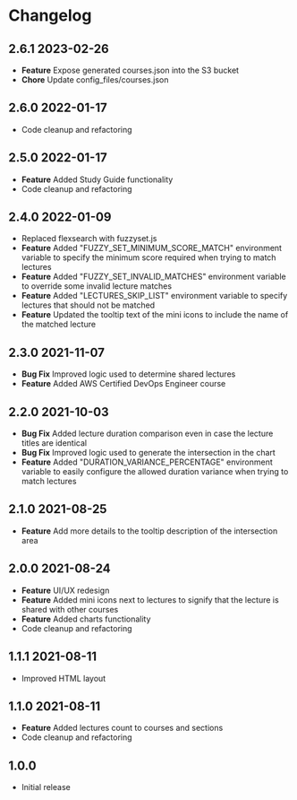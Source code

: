 # Changelog

## 2.6.1 2023-02-26

- **Feature** Expose generated courses.json into the S3 bucket
- **Chore** Update config_files/courses.json

## 2.6.0 2022-01-17

- Code cleanup and refactoring

## 2.5.0 2022-01-17

- **Feature** Added Study Guide functionality
- Code cleanup and refactoring

## 2.4.0 2022-01-09

- Replaced flexsearch with fuzzyset.js
- **Feature** Added "FUZZY_SET_MINIMUM_SCORE_MATCH" environment variable to specify the minimum score required when trying to match lectures
- **Feature** Added "FUZZY_SET_INVALID_MATCHES" environment variable to override some invalid lecture matches
- **Feature** Added "LECTURES_SKIP_LIST" environment variable to specify lectures that should not be matched
- **Feature** Updated the tooltip text of the mini icons to include the name of the matched lecture

## 2.3.0 2021-11-07

- **Bug Fix** Improved logic used to determine shared lectures
- **Feature** Added AWS Certified DevOps Engineer course

## 2.2.0 2021-10-03

- **Bug Fix** Added lecture duration comparison even in case the lecture titles are identical
- **Bug Fix** Improved logic used to generate the intersection in the chart
- **Feature** Added "DURATION_VARIANCE_PERCENTAGE" environment variable to easily configure the allowed duration variance when trying to match lectures

## 2.1.0 2021-08-25

- **Feature** Add more details to the tooltip description of the intersection area

## 2.0.0 2021-08-24

- **Feature** UI/UX redesign
- **Feature** Added mini icons next to lectures to signify that the lecture is shared with other courses
- **Feature** Added charts functionality
- Code cleanup and refactoring

## 1.1.1 2021-08-11

- Improved HTML layout

## 1.1.0 2021-08-11

- **Feature** Added lectures count to courses and sections
- Code cleanup and refactoring

## 1.0.0

- Initial release
